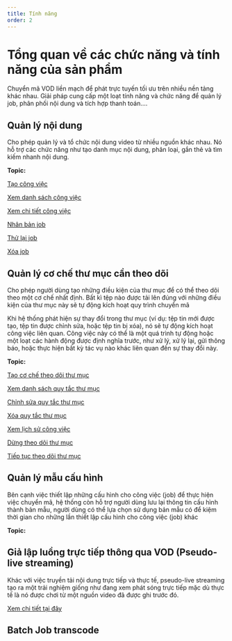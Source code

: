 ```yaml
---
title: Tính năng
order: 2
---
```


# Tổng quan về các chức năng và tính năng của sản phẩm

Chuyển mã VOD liền mạch để phát trực tuyến tối ưu trên nhiều nền tảng khác nhau. Giải pháp cung cấp một loạt tính năng và chức năng để quản lý job, phân phối nội dung và tích hợp thanh toán....

## Quản lý nội dung

Cho phép quản lý và tổ chức nội dung video từ nhiều nguồn khác nhau. Nó hỗ trợ các chức năng như tạo danh mục nội dung, phân loại, gắn thẻ và tìm kiếm nhanh nội dung.

**Topic:** 

[Tạo công việc](../06-user-guide/c-vod-job-management/2-create-job.md)

[Xem danh sách công việc](../06-user-guide/c-vod-job-management/1-vod-job-management.md#xem-danh-sách-công-việc)

[Xem chi tiết công việc](../06-user-guide/c-vod-job-management/1-vod-job-management.md#xem-chi-tiết-công-việc)

[Nhân bản job](../06-user-guide/c-vod-job-management/1-vod-job-management.md#nhân-bản-job)

[Thử lại job](../06-user-guide/c-vod-job-management/1-vod-job-management.md#thử-lại-job)

[Xóa job](../06-user-guide/c-vod-job-management/1-vod-job-management.md#xóa-job)


## Quản lý cơ chế thư mục cần theo dõi

Cho phép người dùng tạo những điều kiện của thư mục để có thể theo dõi theo một cơ chế nhất định. Bất kì tệp nào được tải lên đúng với những điều kiện của thư mục này sẽ tự động kích hoạt quy trình chuyển mã

Khi hệ thống phát hiện sự thay đổi trong thư mục (ví dụ: tệp tin mới được tạo, tệp tin được chỉnh sửa, hoặc tệp tin bị xóa), nó sẽ tự động kích hoạt công việc liên quan. Công việc này có thể là một quá trình tự động hoặc một loạt các hành động được định nghĩa trước, như xử lý, xử lý lại, gửi thông báo, hoặc thực hiện bất kỳ tác vụ nào khác liên quan đến sự thay đổi này.

**Topic:**

[Tạo cơ chế theo dõi thư mục](../06-user-guide/d-watch-folder-management/2-create-watch-folder-rule.md)

[Xem danh sách quy tắc thư mục](../06-user-guide/d-watch-folder-management/1-watch-folder-rule-management.md#xem-danh-sách-cơ-chế-thư-mục-cần-theo-dõi-watch-folder-rule)

[Chỉnh sửa quy tắc thư mục](../06-user-guide/d-watch-folder-management/1-watch-folder-rule-management.md#chỉnh-sửa-cơ-chế-thư-mục-cần-theo-dõi-watch-folder-rule)

[Xóa quy tắc thư mục](../06-user-guide/d-watch-folder-management/1-watch-folder-rule-management.md#xóa-quy-tắc-thư-mục)

[Xem lịch sử công việc](../06-user-guide/d-watch-folder-management/1-watch-folder-rule-management.md#xem-lịch-sử-công-việc-job-được-tạo-ra-từ-quy-tắc-thư-mục)

[Dừng theo dõi thư mục](../06-user-guide/d-watch-folder-management/1-watch-folder-rule-management.md#dừng-theo-dõi-thư-mục)

[Tiếp tục theo dõi thư mục](../06-user-guide/d-watch-folder-management/1-watch-folder-rule-management.md#tiếp-tục-theo-dõi-thư-mục)

## Quản lý mẫu cấu hình

Bên cạnh việc thiết lập những cấu hình cho công việc (job) để thực hiện việc chuyển mã, hệ thống còn hỗ trợ người dùng lưu lại thông tin cấu hình thành bản mẫu, người dùng có thể lựa chọn sử dụng bản mẫu có để kiệm thời gian cho những lần thiết lập cấu hình cho công việc (job) khác

**Topic:**

## Giả lập luồng trực tiếp thông qua VOD (Pseudo-live streaming)

Khác với việc truyền tải nội dung trực tiếp và thực tế, pseudo-live streaming tạo ra một trải nghiệm giống như đang xem phát sóng trực tiếp mặc dù thực tế là nó được chơi từ một nguồn video đã được ghi trước đó.

[Xem chi tiết tại đây](../06-user-guide/c-vod-job-management/5-pseudo-live.md)

## Batch Job transcode


